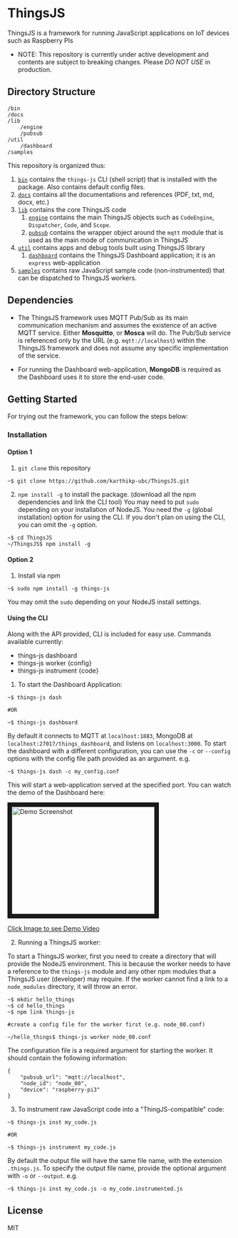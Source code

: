 # ThingsJS
ThingsJS is a framework for running JavaScript applications on IoT devices such as Raspberry PIs

* NOTE: This repository is currently under active development and contents are subject to breaking changes. Please *DO NOT USE* in production.


## Directory Structure

```
/bin
/docs
/lib
    /engine
    /pubsub
/util
    /dashboard
/samples

```
This repository is organized thus:

1. [`bin`](bin/) contains the `things-js` CLI (shell script) that is installed with the package. Also contains default config files.
2. [`docs`](docs/) contains all the documentations and references (PDF, txt, md, docx, etc.)
3. [`lib`](lib/) contains the core ThingsJS code
    1. [`engine`](lib/engine/) contains the main ThingsJS objects such as `CodeEngine`, `Dispatcher`, `Code`, and `Scope`.
    2. [`pubsub`](lib/pubsub/) contains the wrapper object around the `mqtt` module that is used as the main mode of communication in ThingsJS
4. [`util`](util/) contains apps and debug tools built using ThingsJS library
    1. [`dashboard`](lib/dashboard/) contains the ThingsJS Dashboard application; it is an `express` web-application
5. [`samples`](samples/) contains raw JavaScript sample code (non-instrumented) that can be dispatched to ThingsJS workers.


## Dependencies

* The ThingsJS framework uses MQTT Pub/Sub as its main communication mechanism and assumes the existence of an active MQTT service. Either **Mosquitto**, or **Mosca** will do. The Pub/Sub service is referenced only by the URL (e.g. `mqtt://localhost`) within the ThingsJS framework and does not assume any specific implementation of the service.

* For running the Dashboard web-application, **MongoDB** is required as the Dashboard uses it to store the end-user code.


## Getting Started

For trying out the framework, you can follow the steps below:

### Installation

#### Option 1

1. `git clone` this repository
```
~$ git clone https://github.com/karthikp-ubc/ThingsJS.git
```

2. `npm install -g` to install the package. (download all the npm dependencies and link the CLI tool)
You may need to put `sudo` depending on your installation of NodeJS.
You need the `-g` (global installation) option for using the CLI. If you don't plan on using the CLI, you can omit the `-g` option. 
```
~$ cd ThingsJS
~/ThingsJS$ npm install -g
```

#### Option 2

1. Install via npm
```
~$ sudo npm install -g things-js
```
You may omit the `sudo` depending on your NodeJS install settings.


#### Using the CLI

Along with the API provided, CLI is included for easy use.
Commands available currently:
* things-js dashboard
* things-js worker {config}
* things-js instrument {code}


1. To start the Dashboard Application:
```
~$ things-js dash

#OR

~$ things-js dashboard
```
By default it connects to MQTT at `localhost:1883`, MongoDB at `localhost:27017/things_dashboard`, and listens on `localhost:3000`.
To start the dashboard with a different configuration, you can use the `-c` or `--config` options with the config file path provided as an argument.
e.g.
```
~$ things-js dash -c my_config.conf
```

This will start a web-application served at the specified port.
You can watch the demo of the Dashboard here:

<a href="http://ece.ubc.ca/~kumseok/assets/ThingsJS_Migration.mp4" target="_blank"><img src="http://ece.ubc.ca/~kumseok/assets/ThingsJS_Migration.png" 
alt="Demo Screenshot" width="320" height="240" border="10" /><p>Click Image to see Demo Video</p></a>


2. Running a ThingsJS worker:

To start a ThingsJS worker, first you need to create a directory that will provide the NodeJS environment. This is because the worker needs to have a reference to the `things-js` module and any other npm modules that a ThingsJS user (developer) may require. If the worker cannot find a link to a `node_modules` directory, it will throw an error.

```
~$ mkdir hello_things
~$ cd hello_things
~$ npm link things-js

#create a config file for the worker first (e.g. node_00.conf) 

~/hello_things$ things-js worker node_00.conf
```

The configuration file is a required argument for starting the worker. It should contain the following information:

```
{
    "pubsub_url": "mqtt://localhost",
    "node_id": "node_00",
    "device": "raspberry-pi3"
}
```


3. To instrument raw JavaScript code into a "ThingJS-compatible" code:
```
~$ things-js inst my_code.js

#OR

~$ things-js instrument my_code.js
```
By default the output file will have the same file name, with the extension `.things.js`.
To specify the output file name, provide the optional argument with `-o` or `--output`.
e.g.
```
~$ things-js inst my_code.js -o my_code.instrumented.js
```


## License

MIT